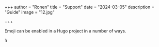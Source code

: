 +++
author = "Ronen"
title = "Support"
date = "2024-03-05"
description = "Guide"
image = "12.jpg"

+++

Emoji can be enabled in a Hugo project in a number of ways.

h
